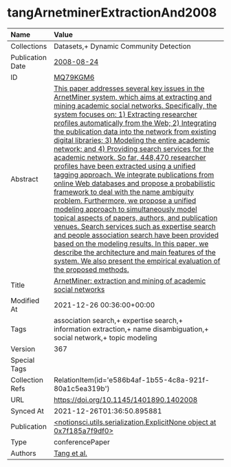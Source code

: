 # tangArnetminerExtractionAnd2008
| Name             | Value                                                                                                                                                                                                                                                                                                                                                                                                                                                                                                                                                                                                                                                                                                                                                                                                                                                                                                                                                                                                                                                                                                                                              |
|:-----------------|:---------------------------------------------------------------------------------------------------------------------------------------------------------------------------------------------------------------------------------------------------------------------------------------------------------------------------------------------------------------------------------------------------------------------------------------------------------------------------------------------------------------------------------------------------------------------------------------------------------------------------------------------------------------------------------------------------------------------------------------------------------------------------------------------------------------------------------------------------------------------------------------------------------------------------------------------------------------------------------------------------------------------------------------------------------------------------------------------------------------------------------------------------|
| Collections      | Datasets,+ Dynamic Community Detection                                                                                                                                                                                                                                                                                                                                                                                                                                                                                                                                                                                                                                                                                                                                                                                                                                                                                                                                                                                                                                                                                                             |
| Publication Date | [2008-08-24](<notionsci.utils.serialization.ExplicitNone object at 0x7f185a7f9490>)                                                                                                                                                                                                                                                                                                                                                                                                                                                                                                                                                                                                                                                                                                                                                                                                                                                                                                                                                                                                                                                                |
| ID               | [MQ79KGM6](<notionsci.utils.serialization.ExplicitNone object at 0x7f185a7f95b0>)                                                                                                                                                                                                                                                                                                                                                                                                                                                                                                                                                                                                                                                                                                                                                                                                                                                                                                                                                                                                                                                                  |
| Abstract         | [This paper addresses several key issues in the ArnetMiner system, which aims at extracting and mining academic social networks. Specifically, the system focuses on: 1) Extracting researcher profiles automatically from the Web; 2) Integrating the publication data into the network from existing digital libraries; 3) Modeling the entire academic network; and 4) Providing search services for the academic network. So far, 448,470 researcher profiles have been extracted using a unified tagging approach. We integrate publications from online Web databases and propose a probabilistic framework to deal with the name ambiguity problem. Furthermore, we propose a unified modeling approach to simultaneously model topical aspects of papers, authors, and publication venues. Search services such as expertise search and people association search have been provided based on the modeling results. In this paper, we describe the architecture and main features of the system. We also present the empirical evaluation of the proposed methods.](<notionsci.utils.serialization.ExplicitNone object at 0x7f185a7f96d0>) |
| Title            | [ArnetMiner: extraction and mining of academic social networks](<notionsci.utils.serialization.ExplicitNone object at 0x7f185a7f97f0>)                                                                                                                                                                                                                                                                                                                                                                                                                                                                                                                                                                                                                                                                                                                                                                                                                                                                                                                                                                                                             |
| Modified At      | 2021-12-26 00:36:00+00:00                                                                                                                                                                                                                                                                                                                                                                                                                                                                                                                                                                                                                                                                                                                                                                                                                                                                                                                                                                                                                                                                                                                          |
| Tags             | association search,+ expertise search,+ information extraction,+ name disambiguation,+ social network,+ topic modeling                                                                                                                                                                                                                                                                                                                                                                                                                                                                                                                                                                                                                                                                                                                                                                                                                                                                                                                                                                                                                             |
| Version          | 367                                                                                                                                                                                                                                                                                                                                                                                                                                                                                                                                                                                                                                                                                                                                                                                                                                                                                                                                                                                                                                                                                                                                                |
| Special Tags     |                                                                                                                                                                                                                                                                                                                                                                                                                                                                                                                                                                                                                                                                                                                                                                                                                                                                                                                                                                                                                                                                                                                                                    |
| Collection Refs  | RelationItem(id='e586b4af-1b55-4c8a-921f-80a1c5ea319b')                                                                                                                                                                                                                                                                                                                                                                                                                                                                                                                                                                                                                                                                                                                                                                                                                                                                                                                                                                                                                                                                                            |
| URL              | https://doi.org/10.1145/1401890.1402008                                                                                                                                                                                                                                                                                                                                                                                                                                                                                                                                                                                                                                                                                                                                                                                                                                                                                                                                                                                                                                                                                                            |
| Synced At        | 2021-12-26T01:36:50.895881                                                                                                                                                                                                                                                                                                                                                                                                                                                                                                                                                                                                                                                                                                                                                                                                                                                                                                                                                                                                                                                                                                                         |
| Publication      | [<notionsci.utils.serialization.ExplicitNone object at 0x7f185a7f9df0>](<notionsci.utils.serialization.ExplicitNone object at 0x7f185a7f9df0>)                                                                                                                                                                                                                                                                                                                                                                                                                                                                                                                                                                                                                                                                                                                                                                                                                                                                                                                                                                                                     |
| Type             | conferencePaper                                                                                                                                                                                                                                                                                                                                                                                                                                                                                                                                                                                                                                                                                                                                                                                                                                                                                                                                                                                                                                                                                                                                    |
| Authors          | [Tang et al.](<notionsci.utils.serialization.ExplicitNone object at 0x7f185a7f9fa0>)                                                                                                                                                                                                                                                                                                                                                                                                                                                                                                                                                                                                                                                                                                                                                                                                                                                                                                                                                                                                                                                               |

